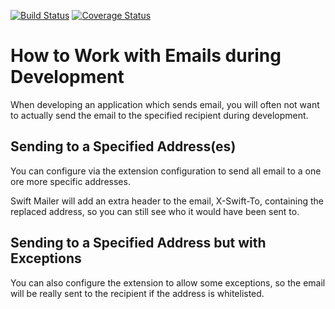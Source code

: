 [![Build Status](https://img.shields.io/travis/sabbelasichon/swiftmailer_single_recipient/master.svg?style=flat-square)](https://travis-ci.org/sabbelasichon/swiftmailer_single_recipient)
[![Coverage Status](https://img.shields.io/coveralls/sabbelasichon/swiftmailer_single_recipient/master.svg?style=flat-square)](https://coveralls.io/github/sabbelasichon/swiftmailer_single_recipient?branch=master)

How to Work with Emails during Development
==========================================

When developing an application which sends email, you will often not want to actually send the email to the specified recipient during development.

Sending to a Specified Address(es)
----------------------------------
You can configure via the extension configuration to send all email to a one ore more specific addresses.

Swift Mailer will add an extra header to the email, X-Swift-To, containing the replaced address, so you can still see who it would have been sent to.

Sending to a Specified Address but with Exceptions
--------------------------------------------------
You can also configure the extension to allow some exceptions, so the email will be really sent to the recipient if the address is whitelisted.

